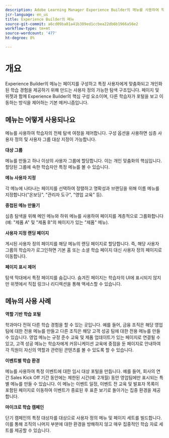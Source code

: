 ```yaml
---
description: Adobe Learning Manager Experience Builder의 메뉴를 사용하여 학습 포털에서 탐색을 구성하는 방법을 알아봅니다. 메뉴 항목을 만들고 사용자 정의하고, 페이지 또는 외부 리소스에 연결하고, 다양한 사용자 그룹에 대한 메뉴 구조를 맞춤화하여 매끄러운 브랜디드 학습 경험을 제공합니다.
jcr-language: en_us
title: Experience Builder의 메뉴
source-git-commit: a6cd09ba81a41b389ed1ccbea22db6b1966a56e2
workflow-type: tm+mt
source-wordcount: '477'
ht-degree: 0%

---
```



# 개요

Experience Builder의 메뉴는 페이지를 구성하고 특정 사용자에게 맞춤화되고 개인화된 학습 경험을 제공하기 위해 만드는 사용자 정의 가능한 탐색 구조입니다. 페이지 및 위젯과 함께 Experience Builder의 핵심 구성 요소이며, 다른 학습자가 포털을 보고 이동하는 방식을 제어하는 기본 메커니즘입니다.

## 메뉴는 어떻게 사용되나요

메뉴를 사용하여 학습자의 전체 탐색 여정을 제어합니다. 구성 옵션을 사용하면 심층 사용자 정의 및 사용자 그룹 대상 지정이 가능합니다.

**대상 그룹**

메뉴를 만들고 하나 이상의 사용자 그룹에 할당합니다. 이는 개인 맞춤화의 핵심입니다. 할당된 그룹에 속한 학습자만 특정 메뉴를 볼 수 있습니다.

**메뉴 사용자 지정**

각 메뉴에 나타나는 페이지를 선택하여 정렬하고 명확성과 브랜딩을 위해 이름 메뉴를 지정합니다(&quot;온보딩&quot;, &quot;관리자 도구&quot;, &quot;영업 교육&quot; 등).

**중첩된 메뉴 만들기**

심층 탐색을 위해 메인 메뉴와 하위 메뉴를 사용하여 페이지를 계층적으로 그룹화합니다(예: &quot;제품 A&quot; 및 &quot;제품 B&quot;의 페이지가 있는 &quot;제품&quot; 메뉴).

**사용자 지정 랜딩 페이지**

게시된 사용자 정의 페이지를 해당 메뉴의 랜딩 페이지로 할당합니다. 즉, 해당 사용자 그룹의 학습자가 로그인하면 기본 홈 또는 소셜 학습 페이지 대신 사용자 정의 페이지로 이동합니다.

**페이지 표시 제어**

탐색 막대에서 특정 페이지를 숨깁니다. 숨겨진 페이지는 학습자의 UI에 표시되지 않지만 위젯에서 직접 링크나 리디렉션을 통해 액세스할 수 있습니다.

## 메뉴의 사용 사례

**역할 기반 학습 포털**

학과마다 전혀 다른 학습 경험을 할 수 있는 곳입니다. 예를 들어, 금융 조직은 해당 영업 팀에 대한 전용 메뉴를 만들고 다른 조직은 해당 고객 성공 팀에 대한 전용 메뉴를 만들 수 있습니다. 영업 메뉴는 규정 준수 교육 및 제품 업데이트가 있는 페이지로 연결될 수 있고, 고객 성공 메뉴는 학습자에게 커뮤니케이션 교육에 중점을 둔 페이지로 안내하여 각 직원이 자신의 역할과 관련된 콘텐츠를 볼 수 있도록 할 수 있습니다.

**이벤트별 학습 환경**

메뉴를 사용하여 특정 이벤트에 대한 임시 대상 포털을 만듭니다. 예를 들어, 회사의 연간 Sales Kick Off 기간 동안에는 제한된 시간(예: 2개월) 동안 영업팀에만 표시되는 특별 메뉴를 만들 수 있습니다. 이 메뉴는 이벤트 일정, 이벤트 전 교육 및 발표자 목록이 포함된 페이지로 이동하여 이벤트가 종료된 후 표준 보기로 돌아가는 집중 환경을 제공합니다.

**마이크로 학습 캠페인**

단기 캠페인의 특정 대상자를 대상으로 사용자 정의 메뉴 및 페이지 세트를 빌드합니다. 이를 통해 조직의 나머지 부분에 대한 환경을 방해하지 않고 매우 집중적인 학습 자료 세트를 제공할 수 있습니다.
